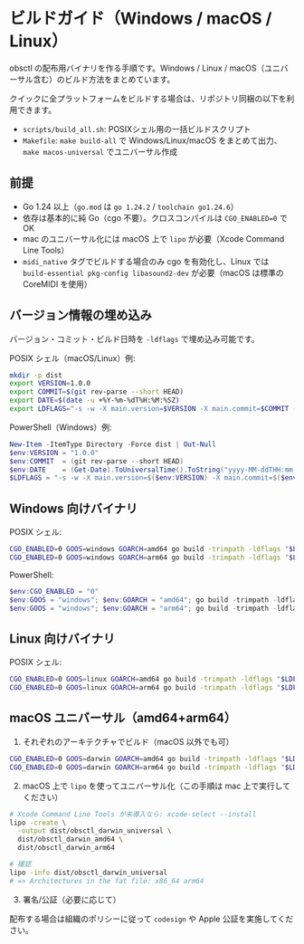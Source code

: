 # ビルドガイド（Windows / macOS / Linux）

obsctl の配布用バイナリを作る手順です。Windows / Linux / macOS（ユニバーサル含む）のビルド方法をまとめています。

クイックに全プラットフォームをビルドする場合は、リポジトリ同梱の以下を利用できます。

- `scripts/build_all.sh`: POSIXシェル用の一括ビルドスクリプト
- `Makefile`: `make build-all` で Windows/Linux/macOS をまとめて出力、`make macos-universal` でユニバーサル作成

## 前提

- Go 1.24 以上（`go.mod` は `go 1.24.2` / `toolchain go1.24.6`）
- 依存は基本的に純 Go（cgo 不要）。クロスコンパイルは `CGO_ENABLED=0` でOK
- mac のユニバーサル化には macOS 上で `lipo` が必要（Xcode Command Line Tools）
- `midi_native` タグでビルドする場合のみ cgo を有効化し、Linux では `build-essential pkg-config libasound2-dev` が必要（macOS は標準の CoreMIDI を使用）

## バージョン情報の埋め込み

バージョン・コミット・ビルド日時を `-ldflags` で埋め込み可能です。

POSIX シェル（macOS/Linux）例:

```sh
mkdir -p dist
export VERSION=1.0.0
export COMMIT=$(git rev-parse --short HEAD)
export DATE=$(date -u +%Y-%m-%dT%H:%M:%SZ)
export LDFLAGS="-s -w -X main.version=$VERSION -X main.commit=$COMMIT -X main.date=$DATE"
```

PowerShell（Windows）例:

```powershell
New-Item -ItemType Directory -Force dist | Out-Null
$env:VERSION = "1.0.0"
$env:COMMIT  = (git rev-parse --short HEAD)
$env:DATE    = (Get-Date).ToUniversalTime().ToString("yyyy-MM-ddTHH:mm:ssZ")
$LDFLAGS = "-s -w -X main.version=$($env:VERSION) -X main.commit=$($env:COMMIT) -X main.date=$($env:DATE)"
```

## Windows 向けバイナリ

POSIX シェル:

```sh
CGO_ENABLED=0 GOOS=windows GOARCH=amd64 go build -trimpath -ldflags "$LDFLAGS" -o dist/obsctl_windows_amd64.exe ./cmd/obsctl
CGO_ENABLED=0 GOOS=windows GOARCH=arm64 go build -trimpath -ldflags "$LDFLAGS" -o dist/obsctl_windows_arm64.exe ./cmd/obsctl
```

PowerShell:

```powershell
$env:CGO_ENABLED = "0"
$env:GOOS = "windows"; $env:GOARCH = "amd64"; go build -trimpath -ldflags $LDFLAGS -o dist/obsctl_windows_amd64.exe ./cmd/obsctl
$env:GOOS = "windows"; $env:GOARCH = "arm64"; go build -trimpath -ldflags $LDFLAGS -o dist/obsctl_windows_arm64.exe ./cmd/obsctl
```

## Linux 向けバイナリ

POSIX シェル:

```sh
CGO_ENABLED=0 GOOS=linux GOARCH=amd64 go build -trimpath -ldflags "$LDFLAGS" -o dist/obsctl_linux_amd64 ./cmd/obsctl
CGO_ENABLED=0 GOOS=linux GOARCH=arm64 go build -trimpath -ldflags "$LDFLAGS" -o dist/obsctl_linux_arm64 ./cmd/obsctl
```

## macOS ユニバーサル（amd64+arm64）

1) それぞれのアーキテクチャでビルド（macOS 以外でも可）

```sh
CGO_ENABLED=0 GOOS=darwin GOARCH=amd64 go build -trimpath -ldflags "$LDFLAGS" -o dist/obsctl_darwin_amd64 ./cmd/obsctl
CGO_ENABLED=0 GOOS=darwin GOARCH=arm64 go build -trimpath -ldflags "$LDFLAGS" -o dist/obsctl_darwin_arm64 ./cmd/obsctl
```

2) macOS 上で `lipo` を使ってユニバーサル化（この手順は mac 上で実行してください）

```sh
# Xcode Command Line Tools が未導入なら: xcode-select --install
lipo -create \
  -output dist/obsctl_darwin_universal \
  dist/obsctl_darwin_amd64 \
  dist/obsctl_darwin_arm64

# 確認
lipo -info dist/obsctl_darwin_universal
# => Architectures in the fat file: x86_64 arm64
```

3) 署名/公証（必要に応じて）

配布する場合は組織のポリシーに従って `codesign` や Apple 公証を実施してください。
